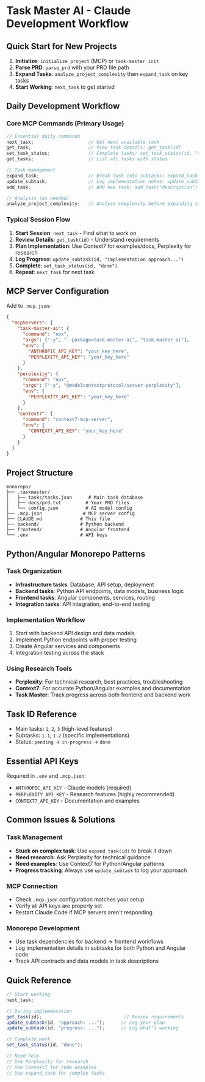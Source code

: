 # Task Master AI - Claude Development Workflow

## Quick Start for New Projects

1. **Initialize**: `initialize_project` (MCP) or `task-master init`
2. **Parse PRD**: `parse_prd` with your PRD file path
3. **Expand Tasks**: `analyze_project_complexity` then `expand_task` on key tasks
4. **Start Working**: `next_task` to get started

## Daily Development Workflow

### Core MCP Commands (Primary Usage)

```javascript
// Essential daily commands
next_task;                    // Get next available task
get_task;                     // View task details: get_task(id)
set_task_status;              // Complete tasks: set_task_status(id, "done")
get_tasks;                    // List all tasks with status

// Task management
expand_task;                  // Break task into subtasks: expand_task(id)
update_subtask;               // Log implementation notes: update_subtask(id, "notes")
add_task;                     // Add new task: add_task("description")

// Analysis (as needed)
analyze_project_complexity;   // Analyze complexity before expanding tasks
```

### Typical Session Flow

1. **Start Session**: `next_task` - Find what to work on
2. **Review Details**: `get_task(id)` - Understand requirements  
3. **Plan Implementation**: Use Context7 for examples/docs, Perplexity for research
4. **Log Progress**: `update_subtask(id, "implementation approach...")` 
5. **Complete**: `set_task_status(id, "done")`
6. **Repeat**: `next_task` for next task

## MCP Server Configuration

Add to `.mcp.json`:

```json
{
  "mcpServers": {
    "task-master-ai": {
      "command": "npx",
      "args": ["-y", "--package=task-master-ai", "task-master-ai"],
      "env": {
        "ANTHROPIC_API_KEY": "your_key_here",
        "PERPLEXITY_API_KEY": "your_key_here"
      }
    },
    "perplexity": {
      "command": "npx",
      "args": ["-y", "@modelcontextprotocol/server-perplexity"],
      "env": {
        "PERPLEXITY_API_KEY": "your_key_here"
      }
    },
    "context7": {
      "command": "context7-mcp-server",
      "env": {
        "CONTEXT7_API_KEY": "your_key_here"
      }
    }
  }
}
```

## Project Structure

```
monorepo/
├── .taskmaster/
│   ├── tasks/tasks.json      # Main task database
│   ├── docs/prd.txt         # Your PRD files
│   └── config.json          # AI model config
├── .mcp.json               # MCP server config
├── CLAUDE.md              # This file
├── backend/               # Python backend
├── frontend/              # Angular frontend
└── .env                   # API keys
```

## Python/Angular Monorepo Patterns

### Task Organization
- **Infrastructure tasks**: Database, API setup, deployment
- **Backend tasks**: Python API endpoints, data models, business logic
- **Frontend tasks**: Angular components, services, routing
- **Integration tasks**: API integration, end-to-end testing

### Implementation Workflow
1. Start with backend API design and data models
2. Implement Python endpoints with proper testing
3. Create Angular services and components
4. Integration testing across the stack

### Using Research Tools
- **Perplexity**: For technical research, best practices, troubleshooting
- **Context7**: For accurate Python/Angular examples and documentation
- **Task Master**: Track progress across both frontend and backend work

## Task ID Reference

- Main tasks: `1`, `2`, `3` (high-level features)
- Subtasks: `1.1`, `1.2` (specific implementations)
- Status: `pending` → `in-progress` → `done`

## Essential API Keys

Required in `.env` and `.mcp.json`:
- `ANTHROPIC_API_KEY` - Claude models (required)
- `PERPLEXITY_API_KEY` - Research features (highly recommended)
- `CONTEXT7_API_KEY` - Documentation and examples

## Common Issues & Solutions

### Task Management
- **Stuck on complex task**: Use `expand_task(id)` to break it down
- **Need research**: Ask Perplexity for technical guidance
- **Need examples**: Use Context7 for Python/Angular patterns
- **Progress tracking**: Always use `update_subtask` to log your approach

### MCP Connection
- Check `.mcp.json` configuration matches your setup
- Verify all API keys are properly set
- Restart Claude Code if MCP servers aren't responding

### Monorepo Development
- Use task dependencies for backend → frontend workflows
- Log implementation details in subtasks for both Python and Angular code
- Track API contracts and data models in task descriptions

## Quick Reference

```javascript
// Start working
next_task;

// During implementation  
get_task(id);                              // Review requirements
update_subtask(id, "approach: ...");      // Log your plan
update_subtask(id, "progress: ...");      // Log what's working

// Complete work
set_task_status(id, "done");

// Need help
// Use Perplexity for research
// Use Context7 for code examples
// Use expand_task for complex tasks
```
